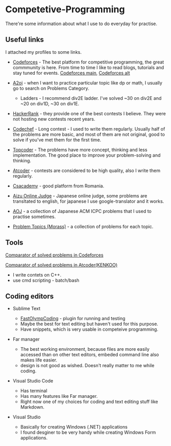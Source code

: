 # Competetive-Programming

There're some information about what I use to do everyday for practise.

## Useful links
 I attached my profiles to some links.

* [Codeforces](codeforces.com) - The best platform for competitive programming, the great commmunity is here. From time to time I like to read blogs, tutorials and stay tuned for events. 
    [Codeforces main](https://codeforces.com/profile/ZzZZzzzZZZZZzzzzzzzz), [Codeforces alt](https://codeforces.com/profile/supermegaultraepichacker)

* [A2oj](https://a2oj.com/profile?Username=One_Submission_Man) - when I want to practice particular topic like dp or math, I usually go to search on Problems Category. 
  - Ladders - I recommend div2E ladder. I've solved ~30 on div2E and ~20 on div1D, ~30 on div1E.

* [HackerRank](https://www.hackerrank.com/Zhanbolat) - they provide one of the best contests I believe. They were not hosting new contests recent years.

* [Codechef](https://www.codechef.com/users/z_programmist) - Long contest - I used to write them regularly. Usually half of the problems are more basic, and most of them are not original, good to solve if you've met them for the first time.

* [Topcoder](https://www.topcoder.com/members/z-programmist/) - The problems have more concept, thinking and less implementation. The good place to improve your problem-solving and thinking.

* [Atcoder](http://atcoder.jp/user/Zhanbolat) - contests are considered to be high quality, also I write them regularly.

* [Csacademy](https://csacademy.com/user/supermegaultraepichacker) - good platform from Romania.

* [Aizu Online Judge](http://judge.u-aizu.ac.jp/onlinejudge/user.jsp?id=Zhanbolat#1) - Japanese online judge, some problems are transltated to english, for japanese I use google-translator and it works.


* [AOJ](http://aoj-icpc.ichyo.jp/?aoj_rivals=&sort2_order=desc&year_max=&source4=1&aoj_username=Zhanbolat&point_max=1200&sort1_order=asc&source2=1&source3=1&source1=1&point_min=100&sort2_by=num_aoj_acceptances&year_min=&sort1_by=point) - a collection of Japanese ACM ICPC problems that I used to practise sometimes.

* [Problem Topics (Morass)](http://codeforces.com/blog/entry/55274) - a collection of problems for each topic.
  
## Tools

[Comparator of solved problems in Codeforces](https://stormy-everglades-64462.herokuapp.com/static_pages/home)

[Comparator of solved problems in Atcoder(KENKOO)](https://kenkoooo.com/atcoder/?user=Zhanbolat)

  * I write contets on C++. 
  * use cmd scripting - batch/bash

## Coding editors

* Sublime Text
    - [FastOlympCoding](https://github.com/Jatana/FastOlympicCoding) - plugin for running and testing
    - Maybe the best for text editing but haven't used for this purpose.
    - Have snippets, which is very usable in competeive programming.

* Far manager
    - The best working environment, because files are more easily accessed than on other text editors, embeded command line also makes life easier.
    - design is not good as wished. Doesn't really matter to me while coding.
    
* Visual Studio Code
     - Has terminal
     - Has many features like Far manager.
     - Right now one of my choices for coding and text editing stuff like Markdown. 

* Visual Studio
    - Basically for creating Windows (.NET) applications
    - I found desginer to be very handy while creating Windows Form applications. 
